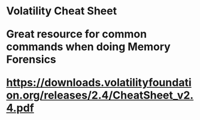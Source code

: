 <H1>Volatility Cheat Sheet

Great resource for common commands when doing Memory Forensics

https://downloads.volatilityfoundation.org/releases/2.4/CheatSheet_v2.4.pdf

